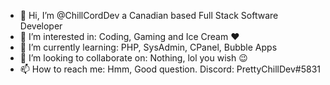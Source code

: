 - 👋 Hi, I’m @ChillCordDev a Canadian based Full Stack Software Developer
- 👀 I’m interested in: Coding, Gaming and Ice Cream ❤️
- 🌱 I’m currently learning: PHP, SysAdmin, CPanel, Bubble Apps
- 💞️ I’m looking to collaborate on: Nothing, lol you wish 😉
- 📫 How to reach me: Hmm, Good question. Discord: PrettyChillDev#5831
